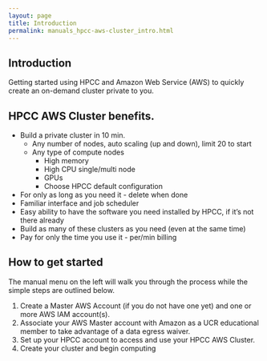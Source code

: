 ```yaml
---
layout: page
title: Introduction
permalink: manuals_hpcc-aws-cluster_intro.html
---
```


## Introduction
Getting started using HPCC and Amazon Web Service (AWS) to quickly create an on-demand cluster private to you.

## HPCC AWS Cluster benefits.

* Build a private cluster in 10 min.
  * Any number of nodes, auto scaling (up and down), limit 20 to start
  * Any type of compute nodes
    * High memory
    * High CPU single/multi node
    * GPUs
    * Choose HPCC default configuration
* For only as long as you need it - delete when done
* Familiar interface and job scheduler
* Easy ability to have the software you need installed by HPCC, if it’s not there already
* Build as many of these clusters as you need (even at the same time)
* Pay for only the time you use it - per/min billing


## How to get started 

The manual menu on the left will walk you through the process while the simple steps are outlined below.

1. Create a Master AWS Account (if you do not have one yet) and one or more AWS IAM account(s).
2. Associate your AWS Master account with Amazon as a UCR educational member to take advantage of a data egress waiver.
4. Set up your HPCC account to access and use your HPCC AWS Cluster.
5. Create your cluster and begin computing 

